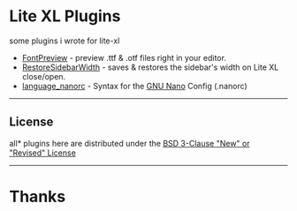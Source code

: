 # Lite XL Plugins
some plugins i wrote for lite-xl

- [FontPreview](./scripts/FontPreview.lua?raw=1) - preview .ttf & .otf files right in your editor.
- [RestoreSidebarWidth](./scripts/RestoreSidebarWidth.lua?raw=1) - saves & restores the sidebar's width on Lite XL close/open.
- [language_nanorc](./scripts/language_nanorc.lua?raw=1) - Syntax for the [GNU Nano](https://www.nano-editor.org/) Config (.nanorc)

---
## License
all* plugins here are distributed under the [BSD 3-Clause "New" or "Revised" License](../LICENSE)

---
# Thanks
